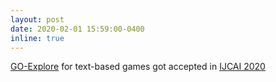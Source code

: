 ```yaml
---
layout: post
date: 2020-02-01 15:59:00-0400
inline: true
---
```

[GO-Explore](https://arxiv.org/pdf/1901.10995.pdf) for text-based games got accepted in [IJCAI 2020](https://arxiv.org/pdf/2001.08868.pdf)